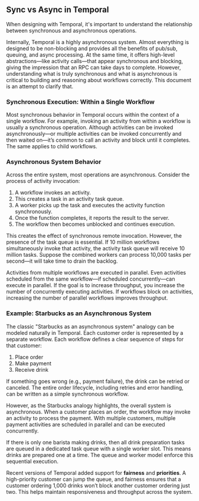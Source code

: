 ## Sync vs Async in Temporal

When designing with Temporal, it's important to understand the relationship between synchronous and asynchronous operations.

Internally, Temporal is a highly asynchronous system. Almost everything is designed to be non-blocking and provides all the benefits of pub/sub, queuing, and async processing. At the same time, it offers high-level abstractions—like activity calls—that appear synchronous and blocking, giving the impression that an RPC can take days to complete. However, understanding what is truly synchronous and what is asynchronous is critical to building and reasoning about workflows correctly. This document is an attempt to clarify that.

### Synchronous Execution: Within a Single Workflow

Most synchronous behavior in Temporal occurs within the context of a single workflow. For example, invoking an activity from within a workflow is usually a synchronous operation. Although activities can be invoked asynchronously—or multiple activities can be invoked concurrently and then waited on—it’s common to call an activity and block until it completes. The same applies to child workflows.

### Asynchronous System Behavior

Across the entire system, most operations are asynchronous. Consider the process of activity invocation:

1. A workflow invokes an activity.
2. This creates a task in an activity task queue.
3. A worker picks up the task and executes the activity function synchronously.
4. Once the function completes, it reports the result to the server.
5. The workflow then becomes unblocked and continues execution.

This creates the effect of synchronous remote invocation. However, the presence of the task queue is essential. If 10 million workflows simultaneously invoke that activity, the activity task queue will receive 10 million tasks. Suppose the combined workers can process 10,000 tasks per second—it will take time to drain the backlog.

Activities from multiple workflows are executed in parallel. Even activities scheduled from the same workflow—if scheduled concurrently—can execute in parallel. If the goal is to increase throughput, you increase the number of concurrently executing activities. If workflows block on activities, increasing the number of parallel workflows improves throughput.

### Example: Starbucks as an Asynchronous System

The classic "Starbucks as an asynchronous system" analogy can be modeled naturally in Temporal. Each customer order is represented by a separate workflow. Each workflow defines a clear sequence of steps for that customer:

1. Place order
2. Make payment
3. Receive drink

If something goes wrong (e.g., payment failure), the drink can be retried or canceled. The entire order lifecycle, including retries and error handling, can be written as a simple synchronous workflow.

However, as the Starbucks analogy highlights, the overall system is asynchronous. When a customer places an order, the workflow may invoke an activity to process the payment. With multiple customers, multiple payment activities are scheduled in parallel and can be executed concurrently.

If there is only one barista making drinks, then all drink preparation tasks are queued in a dedicated task queue with a single worker slot. This means drinks are prepared one at a time. The queue and worker model enforce this sequential execution.

Recent versions of Temporal added support for **fairness** and **priorities**. A high-priority customer can jump the queue, and fairness ensures that a customer ordering 1,000 drinks won’t block another customer ordering just two. This helps maintain responsiveness and throughput across the system.
